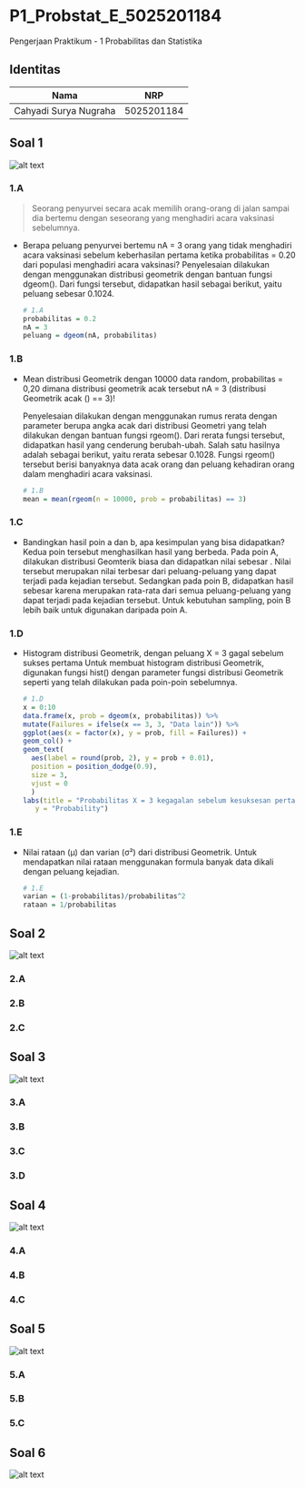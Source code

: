 # P1_Probstat_E_5025201184
Pengerjaan Praktikum - 1 Probabilitas dan Statistika

## Identitas
| Nama                      | NRP        |
|---------------------------|------------|
| Cahyadi Surya Nugraha     | 5025201184 |

## Soal 1
![alt text](https://github.com/Chroax/P1_Probstat_E_5025201184/blob/main/soal1.PNG)
### 1.A
> Seorang penyurvei secara acak memilih orang-orang di jalan sampai dia bertemu dengan seseorang yang menghadiri acara vaksinasi sebelumnya.
 - Berapa peluang penyurvei bertemu nA = 3 orang yang tidak menghadiri acara vaksinasi sebelum keberhasilan pertama ketika probabilitas = 0.20 dari populasi menghadiri acara vaksinasi?
    Penyelesaian dilakukan dengan menggunakan distribusi geometrik dengan bantuan fungsi dgeom(). Dari fungsi tersebut, didapatkan hasil sebagai berikut, yaitu peluang sebesar 0.1024.
    ```R
    # 1.A
    probabilitas = 0.2
    nA = 3
    peluang = dgeom(nA, probabilitas)
    ```    
### 1.B
 - Mean distribusi Geometrik dengan 10000 data random, probabilitas = 0,20 dimana distribusi geometrik acak tersebut nA = 3 (distribusi Geometrik acak () == 3)!

    Penyelesaian dilakukan dengan menggunakan rumus rerata dengan parameter berupa angka acak dari distribusi Geometri yang telah dilakukan dengan bantuan fungsi rgeom(). Dari rerata fungsi tersebut, didapatkan hasil yang cenderung berubah-ubah. Salah satu hasilnya adalah sebagai berikut, yaitu rerata sebesar 0.1028. Fungsi rgeom() tersebut berisi banyaknya data acak orang dan peluang kehadiran orang dalam menghadiri acara vaksinasi.
    ```R
    # 1.B
    mean = mean(rgeom(n = 10000, prob = probabilitas) == 3)
    ```
### 1.C
 - Bandingkan hasil poin a dan b, apa kesimpulan yang bisa didapatkan?
Kedua poin tersebut menghasilkan hasil yang berbeda. Pada poin A, dilakukan distribusi Geomterik biasa dan didapatkan nilai sebesar . Nilai tersebut merupakan nilai terbesar dari peluang-peluang yang dapat terjadi pada kejadian tersebut. Sedangkan pada poin B, didapatkan hasil sebesar karena merupakan rata-rata dari semua peluang-peluang yang dapat terjadi pada kejadian tersebut. Untuk kebutuhan sampling, poin B lebih baik untuk digunakan daripada poin A.

### 1.D
 - Histogram distribusi Geometrik, dengan peluang X = 3 gagal sebelum sukses pertama
Untuk membuat histogram distribusi Geometrik, digunakan fungsi hist() dengan parameter fungsi distribusi Geometrik seperti yang telah dilakukan pada poin-poin sebelumnya.
    ```R
    # 1.D
    x = 0:10
    data.frame(x, prob = dgeom(x, probabilitas)) %>%
    mutate(Failures = ifelse(x == 3, 3, "Data lain")) %>%
    ggplot(aes(x = factor(x), y = prob, fill = Failures)) +
    geom_col() + 
    geom_text(
      aes(label = round(prob, 2), y = prob + 0.01),
      position = position_dodge(0.9),
      size = 3,
      vjust = 0
      )
    labs(title = "Probabilitas X = 3 kegagalan sebelum kesuksesan pertama",
       y = "Probability")
    ```
    
### 1.E
 - Nilai rataan (μ) dan varian (σ²) dari distribusi Geometrik.
Untuk mendapatkan nilai rataan menggunakan formula banyak data dikali dengan peluang kejadian.
    ```R
    # 1.E
    varian = (1-probabilitas)/probabilitas^2
    rataan = 1/probabilitas
    ```
    
## Soal 2
![alt text](https://github.com/Chroax/P1_Probstat_E_5025201184/blob/main/soal2.PNG)
### 2.A

### 2.B

### 2.C

## Soal 3
![alt text](https://github.com/Chroax/P1_Probstat_E_5025201184/blob/main/soal3.PNG)
### 3.A

### 3.B

### 3.C

### 3.D

## Soal 4
![alt text](https://github.com/Chroax/P1_Probstat_E_5025201184/blob/main/soal4.PNG)
### 4.A

### 4.B

### 4.C

## Soal 5
![alt text](https://github.com/Chroax/P1_Probstat_E_5025201184/blob/main/soal5.PNG)
### 5.A

### 5.B

### 5.C

## Soal 6
![alt text](https://github.com/Chroax/P1_Probstat_E_5025201184/blob/main/soal6.PNG)
